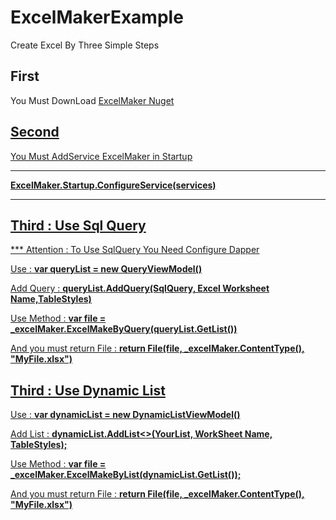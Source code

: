 # ExcelMakerExample
Create Excel By Three Simple Steps

<h2>First</h2>
<p>You Must DownLoad  <a href="https://www.nuget.org/packages/ExcelMaker">ExcelMaker Nuget </P>
<h2>Second</h2>
<p>You Must AddService ExcelMaker in Startup</p>
<hr/>
<b>ExcelMaker.Startup.ConfigureService(services)</b>
<hr/>
<h2>Third : Use Sql Query</h2>
<p>*** Attention : To Use SqlQuery You Need Configure Dapper </p>
<p>Use : <b>var queryList = new QueryViewModel()</b></p>
<p>Add Query : <b>queryList.AddQuery(SqlQuery, Excel Worksheet Name,TableStyles)</b></p>
<p>Use Method : <b>var file = _excelMaker.ExcelMakeByQuery(queryList.GetList())</b></p>
<p>And you must return File : <b>return File(file, _excelMaker.ContentType(), "MyFile.xlsx")</b></p>
<h2>Third : Use Dynamic List</h2>
<p>Use : <b>var dynamicList = new DynamicListViewModel()</b></p>
<p>Add List : <b>dynamicList.AddList<<ListType>>(YourList, WorkSheet Name, TableStyles);</b></p>
<p>Use Method : <b>var file = _excelMaker.ExcelMakeByList(dynamicList.GetList());</b></p>
<p>And you must return File : <b>return File(file, _excelMaker.ContentType(), "MyFile.xlsx")</b></p>
